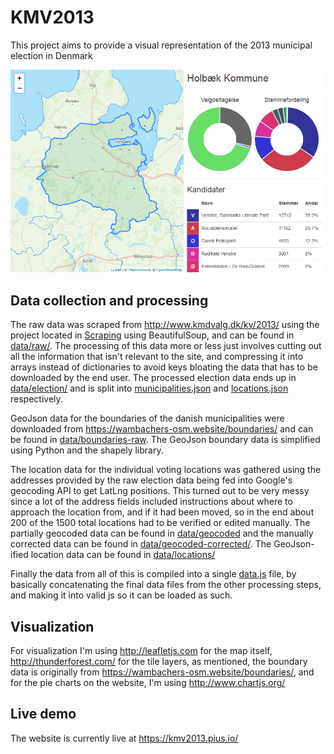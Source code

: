 # KMV2013
This project aims to provide a visual representation of the 2013 municipal election in Denmark

![Demo Image](Web/demo.png)

## Data collection and processing
The raw data was scraped from http://www.kmdvalg.dk/kv/2013/ using the project located in [Scraping](Scraping/) using BeautifulSoup, and can be found in [data/raw/](data/raw/).
The processing of this data more or less just involves cutting out all the information that isn't relevant to the site, and compressing it into arrays instead of dictionaries to avoid keys bloating the data that has to be downloaded by the end user. The processed election data ends up in [data/election/](data/election/) and is split into [municipalities.json](data/election/municipalities.json) and [locations.json](data/election/locations.json) respectively.

GeoJson data for the boundaries of the danish municipalities were downloaded from https://wambachers-osm.website/boundaries/ and can be found in [data/boundaries-raw](data/boundaries-raw). The GeoJson boundary data is simplified using Python and the shapely library.

The location data for the individual voting locations was gathered using the addresses provided by the raw election data being fed into Google's geocoding API to get LatLng positions. This turned out to be very messy since a lot of the address fields included instructions about where to approach the location from, and if it had been moved, so in the end about 200 of the 1500 total locations had to be verified or edited manually. The partially geocoded data can be found in [data/geocoded](data/geocoded/) and the manually corrected data can be found in [data/geocoded-corrected/](data/geocoded-corrected). The GeoJson-ified location data can be found in [data/locations/](data/locations/)

Finally the data from all of this is compiled into a single [data.js](Web/data.js) file, by basically concatenating the final data files from the other processing steps, and making it into valid js so it can be loaded as such.

## Visualization
For visualization I'm using http://leafletjs.com for the map itself, http://thunderforest.com/ for the tile layers, as mentioned, the boundary data is originally from https://wambachers-osm.website/boundaries/, and for the pie charts on the website, I'm using http://www.chartjs.org/


## Live demo
The website is currently live at https://kmv2013.pius.io/
